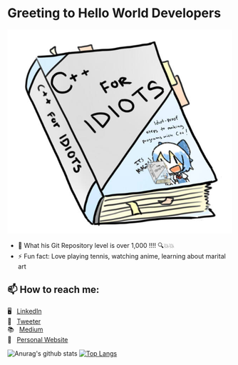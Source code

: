 ### <h1> Greeting to Hello World Developers </h1>


![alt text](code-01.jpg)

- 💬 What his Git Repository level is over 1,000 !!!!  🔍💥💥
- ⚡ Fun fact: Love playing tennis, watching anime, learning about marital art

## 📫 How to reach me: 
🖥 &nbsp;&nbsp;[LinkedIn](https://www.linkedin.com/in/dong-xia-tennis-4040/) <br>
🦅 &nbsp;&nbsp;[Tweeter](https://twitter.com/DongXia_Anime) <br>
📚 &nbsp;&nbsp;[Medium](https://dong-xia.medium.com/) <br>
🎾 &nbsp;&nbsp;[Personal Website](https://dong-xia.web.app)

![Anurag's github stats](https://github-readme-stats.vercel.app/api?username=dong-yi-xia&show_icons=true&theme=tokyonight)
[![Top Langs](https://github-readme-stats.vercel.app/api/top-langs/?username=dong-yi-xia&langs_count=10&layout=compact)](https://github.com/anuraghazra/github-readme-stats)

